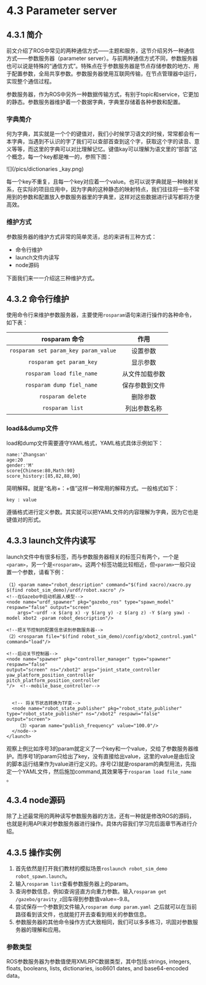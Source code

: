 # 4.3 Parameter server

## 4.3.1 简介
前文介绍了ROS中常见的两种通信方式——主题和服务，这节介绍另外一种通信方式——参数服务器（parameter server）。与前两种通信方式不同，参数服务器也可以说是特殊的“通信方式”。特殊点在于参数服务器是节点存储参数的地方、用于配置参数，全局共享参数。参数服务器使用互联网传输，在节点管理器中运行，实现整个通信过程。

参数服务器，作为ROS中另外一种数据传输方式，有别于topic和service，它更加的静态。参数服务器维护着一个数据字典，字典里存储着各种参数和配置。
### 字典简介
何为字典，其实就是一个个的键值对，我们小时候学习语文的时候，常常都会有一本字典，当遇到不认识的字了我们可以查部首查到这个字，获取这个字的读音、意义等等，而这里的字典可以对比理解记忆。键值kay可以理解为语文里的“部首”这个概念，每一个key都是唯一的，参照下图：

![](/pics/dictionaries _kay.png)

每一个key不重复，且每一个key对应着一个value。也可以说字典就是一种映射关系，在实际的项目应用中，因为字典的这种静态的映射特点，我们往往将一些不常用到的参数和配置放入参数服务器里的字典里，这样对这些数据进行读写都将方便高效。
### 维护方式
参数服务器的维护方式非常的简单灵活，总的来讲有三种方式：
* 命令行维护
* launch文件内读写
* node源码

下面我们来一一介绍这三种维护方式。

## 4.3.2 命令行维护
使用命令行来维护参数服务器，主要使用`rosparam`语句来进行操作的各种命令，如下表：

|    rosparam 命令    | 作用 |
| :------:   | :------:           |
| `rosparam set param_key param_value`  |  设置参数|
| `rosparam get param_key`   | 显示参数  |
| `rosparam load file_name `   | 从文件加载参数|
| `rosparam dump fiel_name `    |  保存参数到文件|
|`rosparam delete`    |  删除参数|
|`rosparam list`|列出参数名称|

### load&&dump文件
load和dump文件需要遵守YAML格式，YAML格式具体示例如下：

    name:'Zhangsan'
    age:20
    gender:'M'
    score{Chinese:80,Math:90}
    score_history:[85,82,88,90]

简明解释。就是“名称+：+值”这样一种常用的解释方式。一般格式如下：

    key : value
    
遵循格式进行定义参数。其实就可以把YAML文件的内容理解为字典，因为它也是键值对的形式。

## 4.3.3 launch文件内读写
launch文件中有很多标签，而与参数服务器相关的标签只有两个，一个是`<param>`，另一个是`<rosparam>`。这两个标签功能比较相近，但`<param>`一般只设置一个参数，请看下例：

  <launch>
    <!--读取机器人参数模型-->

    （1）<param name="robot_description" command="$(find xacro)/xacro.py $(find robot_sim_demo)/urdf/robot.xacro" />
    <!--在Gazebo中启动机器人模型-->
    <node name="urdf_spawner" pkg="gazebo_ros" type="spawn_model" respawn="false" output="screen" 
        args="-urdf -x $(arg x) -y $(arg y) -z $(arg z) -Y $(arg yaw) -model xbot2 -param robot_description"/>
        
    <!--把关节控制的配置信息读到参数服务器-->
    （2）<rosparam file="$(find robot_sim_demo)/config/xbot2_control.yaml" command="load"/>

    <!--启动关节控制器-->
    <node name="spawner" pkg="controller_manager" type="spawner" respawn="false"
    output="screen" ns="/xbot2" args="joint_state_controller
    yaw_platform_position_controller
    pitch_platform_position_controller
    "/>  <!--mobile_base_controller-->


      <!-- 将关节状态转换为TF变-->
      <node name="robot_state_publisher" pkg="robot_state_publisher" type="robot_state_publisher" ns="/xbot2" respawn="false" output="screen">
        （3）<param name="publish_frequency" value="100.0"/>
      </node-->
    </launch>

观察上例比如序号3的param就定义了一个key和一个value，交给了参数服务器维护。而序号1的param只给出了key，没有直接给出value，这里的value是由后没的脚本运行结果作为value进行定义的。序号(2)就是rosparam的典型用法，先指定一个YAML文件，然后施加command,其效果等于`rosparam load file_name ` 。

## 4.3.4 node源码

除了上述最常用的两种读写参数服务器的方法，还有一种就是修改ROS的源码，也就是利用API来对参数服务器进行操作。具体内容我们学习完后面章节再进行介绍。

## 4.3.5 操作实例
1. 首先依然是打开我们教材的模拟场景`roslaunch robot_sim_demo robot_spawn.launch`。
2. 输入`rosparam list`查看参数服务器上的param。
3. 查询参数信息，例如查询竖直方向重力参数。输入`rosparam get /gazebo/gravity_z`回车得到参数值value=-9.8。
4. 尝试保存一个参数到文件输入`rosparam dump param.yaml `之后就可以在当前路径看到该文件，也就能打开去查看到相关的参数信息。
5. 参数服务器的其他命令操作方式大致相同，我们可以多多练习，巩固对参数服务器的理解和应用。

### 参数类型
ROS参数服务器为参数值使用XMLRPC数据类型，其中包括:strings, integers, floats, booleans, lists, dictionaries, iso8601 dates, and base64-encoded data。



